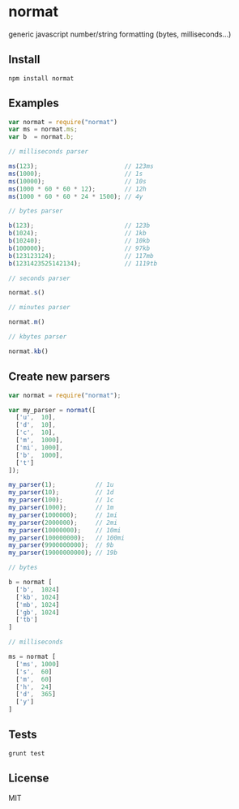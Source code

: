 # normat

generic javascript number/string formatting (bytes, milliseconds...)

## Install

```shell
npm install normat
```

## Examples

```js
var normat = require("normat")
var ms = normat.ms;
var b  = normat.b;
```
```js
// milliseconds parser

ms(123);                        // 123ms
ms(1000);                       // 1s
ms(10000);                      // 10s
ms(1000 * 60 * 60 * 12);        // 12h
ms(1000 * 60 * 60 * 24 * 1500); // 4y
```
```js
// bytes parser

b(123);                         // 123b
b(1024);                        // 1kb
b(10240);                       // 10kb
b(100000);                      // 97kb
b(123123124);                   // 117mb
b(1231423525142134);            // 1119tb
```
```js
// seconds parser

normat.s()
```
```js
// minutes parser

normat.m()
```
```js
// kbytes parser

normat.kb()
```

## Create new parsers

```js
var normat = require("normat");

var my_parser = normat([
  ['u',  10],
  ['d',  10],
  ['c',  10],
  ['m',  1000],
  ['mi', 1000],
  ['b',  1000],
  ['t']
]);

my_parser(1);           // 1u
my_parser(10);          // 1d
my_parser(100);         // 1c
my_parser(1000);        // 1m
my_parser(1000000);     // 1mi
my_parser(2000000);     // 2mi
my_parser(10000000);    // 10mi
my_parser(100000000);   // 100mi
my_parser(9900000000);  // 9b
my_parser(19000000000); // 19b
```
```js
// bytes

b = normat [
  ['b',  1024]
  ['kb', 1024]
  ['mb', 1024]
  ['gb', 1024]
  ['tb']
]
```
```js
// milliseconds

ms = normat [
  ['ms', 1000]
  ['s',  60]
  ['m',  60]
  ['h',  24]
  ['d',  365]
  ['y']
]
```

## Tests

```shell
grunt test
```

## License

MIT
